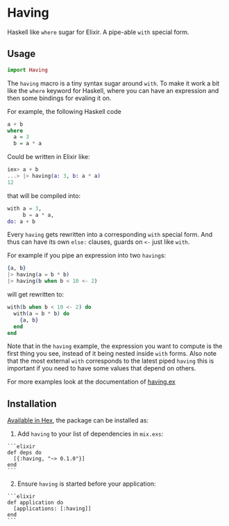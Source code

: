 # Having

Haskell like `where` sugar for Elixir. A pipe-able `with` special form.

## Usage

```elixir
import Having
```

The `having` macro is a tiny syntax sugar around `with`. To make it work a bit
like the `where` keyword for Haskell, where you can have an expression and
then some bindings for evaling it on.

For example, the following Haskell code

```haskell
a + b
where
  a = 3
  b = a * a
```

Could be written in Elixir like:

```elixir
iex> a + b
...> |> having(a: 3, b: a * a)
12
```

that will be compiled into:

```elixir
with a = 3,
     b = a * a,
do: a + b
```

Every `having` gets rewritten into a corresponding `with` special form.
And thus can have its own `else:` clauses, guards on `<-` just like `with`.

For example if you pipe an expression into two `having`s:

```elixir
{a, b}
|> having(a = b * b)
|> having(b when b < 10 <- 2)
```

will get rewritten to:

```elixir
with(b when b < 10 <- 2) do
  with(a = b * b) do
    {a, b}
  end
end
```

Note that in the `having` example, the expression you want to compute
is the first thing you see, instead of it being nested inside `with` forms.
Also note that the most external `with` corresponds to the latest piped `having`
this is important if you need to have some values that depend on others.


For more examples look at the documentation of [having.ex](https://github.com/vic/having/blob/master/lib/having.ex)

## Installation

[Available in Hex](https://hex.pm/packages/having), the package can be installed as:

  1. Add `having` to your list of dependencies in `mix.exs`:

    ```elixir
    def deps do
      [{:having, "~> 0.1.0"}]
    end
    ```

  2. Ensure `having` is started before your application:

    ```elixir
    def application do
      [applications: [:having]]
    end
    ```

